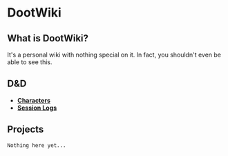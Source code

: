 # DootWiki


## What is DootWiki?

It's a personal wiki with nothing special on it.  In fact, you shouldn't even be able to see this.

## D&D
* **[Characters](pages/dnd/5e/characters/chars_root.md)**
* **[Session Logs](pages/dnd/5e/log/log_root.md)**

## Projects
```Nothing here yet...```